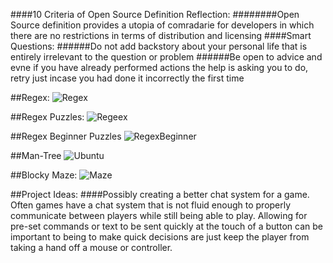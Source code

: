 ####10 Criteria of Open Source Definition Reflection:
########Open Source definition provides a utopia of comradarie for developers in which there are no restrictions in terms of distribution and licensing
####Smart Questions:
######Do not add backstory about your personal life that is entirely irrelevant to the question or problem
######Be open to advice and evne if you have already performed actions the help is asking you to do, retry just incase you had done it incorrectly the first time

##Regex: ![Regex](http://puu.sh/mOmDV/57c43c871e.png)

##Regex Puzzles: ![Regeex](http://puu.sh/mOn6G/6fa217ffe8.png)

##Regex Beginner Puzzles ![RegexBeginner](http://puu.sh/mOpfx/0e6de2efaa.png)

##Man-Tree 
![Ubuntu](http://puu.sh/mOqS4/118f1f9eb1.png)

##Blocky Maze: ![Maze](http://puu.sh/mOsWi/8b0d80b620.png)

##Project Ideas:
  ####Possibly creating a better chat system for a game. Often games have a chat system that is not fluid enough to properly communicate between players while still being able to play. Allowing for pre-set commands or text to be sent quickly at the touch of a button can be important to being to make quick decisions are just keep the player from taking a hand off a mouse or controller.
